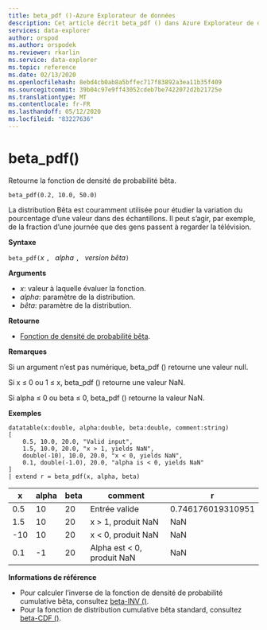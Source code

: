 ```yaml
---
title: beta_pdf ()-Azure Explorateur de données
description: Cet article décrit beta_pdf () dans Azure Explorateur de données.
services: data-explorer
author: orspod
ms.author: orspodek
ms.reviewer: rkarlin
ms.service: data-explorer
ms.topic: reference
ms.date: 02/13/2020
ms.openlocfilehash: 8ebd4cb0ab8a5bffec717f83892a3ea11b35f409
ms.sourcegitcommit: 39b04c97e9ff43052cdeb7be7422072d2b21725e
ms.translationtype: MT
ms.contentlocale: fr-FR
ms.lasthandoff: 05/12/2020
ms.locfileid: "83227636"
---
```

# <a name="beta_pdf"></a>beta_pdf()

Retourne la fonction de densité de probabilité bêta.

```kusto
beta_pdf(0.2, 10.0, 50.0)
```

La distribution Bêta est couramment utilisée pour étudier la variation du pourcentage d’une valeur dans des échantillons. Il peut s’agir, par exemple, de la fraction d’une journée que des gens passent à regarder la télévision.

**Syntaxe**

`beta_pdf(`*x* `, ` *alpha* `, ` *version bêta*`)`

**Arguments**

* *x*: valeur à laquelle évaluer la fonction.
* *alpha*: paramètre de la distribution.
* *bêta*: paramètre de la distribution.

**Retourne**

* [Fonction de densité de probabilité bêta](https://en.wikipedia.org/wiki/Beta_distribution#Probability_density_function).

**Remarques**

Si un argument n’est pas numérique, beta_pdf () retourne une valeur null.

Si x ≤ 0 ou 1 ≤ x, beta_pdf () retourne une valeur NaN.

Si alpha ≤ 0 ou beta ≤ 0, beta_pdf () retourne la valeur NaN.

**Exemples**

<!-- csl: https://help.kusto.windows.net/Samples -->
```kusto
datatable(x:double, alpha:double, beta:double, comment:string)
[
    0.5, 10.0, 20.0, "Valid input",
    1.5, 10.0, 20.0, "x > 1, yields NaN",
    double(-10), 10.0, 20.0, "x < 0, yields NaN",
    0.1, double(-1.0), 20.0, "alpha is < 0, yields NaN"
]
| extend r = beta_pdf(x, alpha, beta)
```

|x|alpha|beta|comment|r|
|---|---|---|---|---|
|0.5|10|20|Entrée valide|0.746176019310951|
|1.5|10|20|x > 1, produit NaN|NaN|
|-10|10|20|x < 0, produit NaN|NaN|
|0.1|-1|20|Alpha est < 0, produit NaN|NaN|

**Informations de référence**

* Pour calculer l’inverse de la fonction de densité de probabilité cumulative bêta, consultez [beta-INV ()](./beta-invfunction.md).
* Pour la fonction de distribution cumulative bêta standard, consultez [beta-CDF ()](./beta-cdffunction.md).
